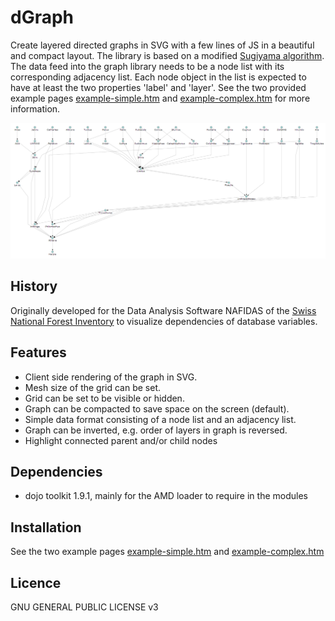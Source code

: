 dGraph
======

Create layered directed graphs in SVG with a few lines of JS in a beautiful and compact layout. The library is based on
a modified [Sugiyama algorithm](http://en.wikipedia.org/wiki/Kozo_Sugiyama "Kozo Sugiyama"). The data feed into the graph
library needs to be a node list with its corresponding adjacency list. Each node object in the list is expected to have
at least the two properties 'label' and 'layer'. See the two provided example pages
[example-simple.htm](example-simple.htm) and [example-complex.htm](example-complex.htm) for more information.

![example-complex](graph/resources/example-complex.gif "complex example of a graph drawing")

## History
Originally developed for the Data Analysis Software NAFIDAS of the [Swiss National Forest Inventory](http://www.lfi.ch)
to visualize dependencies of database variables.

## Features
* Client side rendering of the graph in SVG.
* Mesh size of the grid can be set.
* Grid can be set to be visible or hidden.
* Graph can be compacted to save space on the screen (default).
* Simple data format consisting of a node list and an adjacency list.
* Graph can be inverted, e.g. order of layers in graph is reversed.
* Highlight connected parent and/or child nodes

## Dependencies
* dojo toolkit 1.9.1, mainly for the AMD loader to require in the modules

## Installation
See the two example pages [example-simple.htm](example-simple.htm) and [example-complex.htm](example-complex.htm)

## Licence
GNU GENERAL PUBLIC LICENSE v3